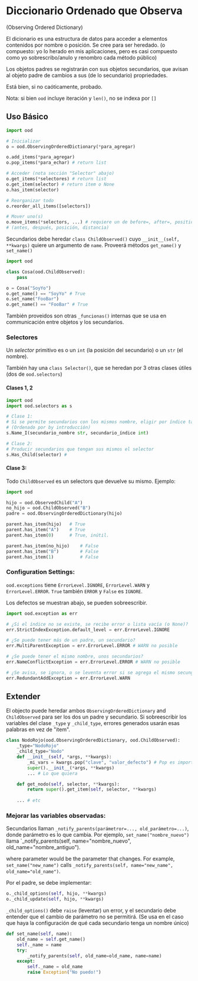 # Diccionario Ordenado que Observa 
(Observing Ordered Dictionary)

El dicionario es una estructura de datos para acceder a elementos contenidos por nombre o posición. Se cree para ser heredado. (o compuesto: yo lo herado en mis aplicaciones, pero es casi compuesto como yo sobrescribo/anulo y renombro cada método público)

Los objetos padres se registrarán con sus objetos secundarios, que avisan al objeto padre de cambios a sus (de lo secundario) propriedades.

Está bien, si no caóticamente, probado.

Nota: si bien `ood` incluye iteración y `len()`, no se indexa por `[]`

## Uso Básico

```python
import ood

# Inicializar
o = ood.ObservingOrderedDictionary(*para_agregar)

o.add_items(*para_agregar)
o.pop_items(*para_echar) # return list

# Acceder (nota sección "Selector" abajo)
o.get_items(*selectores) # return list
o.get_item(selector) # return item o None
o.has_item(selector)

# Reorganizar todo
o.reorder_all_items([selectors])

# Mover uno(s)
o.move_items(*selectors, ...) # requiere un de before=, after=, position=, distance=
# (antes, después, posición, distancia)
```

Secundarios debe heredar `class ChildObserved()` cuyo `__init__(self, **kwargs)` quiere un argumento de `name`. Proveerá métodos `get_name()` y `set_name()`

```python
import ood

class Cosa(ood.ChildObserved):
    pass

o = Cosa("SoyYo")
o.get_name() == "SoyYo" # True
o.set_name("FooBar")
o.get_name() == "FooBar" # True
```
También proveidos son otras  `_funcionas()` internas que se usa en communicación entre objetos y los secundarios.

### Selectores

Un *selector* primitivo es o un `int` (la posición del secundario) o un `str` (el nombre).

También hay una `class Selector()`, que se heredan por 3 otras clases útiles (dos de `ood.selectors`)

#### Clases 1, 2

```python
import ood
import ood.selectors as s

# Clase 1:
# Si se permite secundarios con los mismos nombre, eligir por índice también
# (Ordenado por by introducción)
s.Name_I(secundario_nombre str, secundario_índice int)

# Clase 2:
# Producir secundarios que tengan sus mismos el selector
s.Has_Child(selector) # 
```

#### Clase 3:

Todo `ChildObserved` es un selectors que devuelve su mismo. Ejemplo:
```python
import ood

hijo = ood.ObservedChild("A")
no_hijo = ood.ChildObserved("B")
padre = ood.ObservingOrderedDictionary(hijo)

parent.has_item(hijo)   # True
parent.has_item("A")    # True
parent.has_item(0)      # True, inútil.

parent.has_item(no_hijo)    # False
parent.has_item("B")        # False
parent.has_item(1)          # False
```

### Configuration Settings:

`ood.exceptions` tiene `ErrorLevel.IGNORE`, `ErrorLevel.WARN` y `ErrorLevel.ERROR`. `True` también `ERROR` y `False` es `IGNORE`.

Los defectos se muestran abajo, se pueden sobreescribir.

```python
import ood.exception as err

# ¿Si el índice no se existe, se recibe error o lista vacía (o None)?
err.StrictIndexException.default_level = err.ErrorLevel.IGNORE

# ¿Se puede tener más de un padre, un secundario?
err.MultiParentException = err.ErrorLevel.ERROR # WARN no posible

# ¿Se puede tener el mismo nombre, unos secundarios?
err.NameConflictException = err.ErrorLevel.ERROR # WARN no posible

# ¿Se avisa, se ignora, o se leventa error si se agrega el mismo secungadrio dos veces? 
err.RedundantAddException = err.ErrorLevel.WARN
```


## Extender

El objecto puede heredar ambos `ObservingOrderedDictionary` and `ChildObserved` para ser los dos un padre y secundario. Si sobreescribir los variables del clase `_type` y `_child_type`, errores generados usarán esas palabras en vez de "item".

```python
class NodoRojo(ood.ObservingOrderedDictionary, ood.ChildObserved):
    _type="NodoRojo"
    _child_type="Nodo"
    def __init__(self, *args, **kwargs):
        _mi_vars = kwargs.pop("clave", "valor_defecto") # Pop es importante! No pasen cosas raras!
        super().__init__(*args, **kwargs)
        ... # Lo que quiera

    def get_nodo(self, selector, **kwargs):
        return super().get_item(self, selector, **kwargs)
    
    ... # etc
```

### Mejorar las variables observadas:

Secundarios llaman `_notify_parents(parámetror=..., old_parámetro=...)`, donde parámetro es lo que cambia.
Por ejemplo, `set_name("nombre_nuevo")` llama `_notify_parents(self, name="nombre_nuevo", old_name="nombre_antiguo").

where parameter would be the parameter that changes.
For example, `set_name("new_name")` calls `_notify_parents(self, name="new_name", old_name="old_name")`.

Por el padre, se debe implementar:

```python
o._child_options(self, hijo, **kwargs) 
o._child_update(self, hijo, **kwargs)
```

`_child_options()` debe `raise` (leventar) un error, y el secundario debe entender que el cambio de parámetro no se permitirá. (Se usa en el caso que haya la configuración de qué cada secundario tenga un nombre único) 

```python
def set_name(self, name):
    old_name = self.get_name()
    self._name = name
    try:
        _notify_parents(self, old_name=old_name, name=name)
    except:
        self._name = old_name
        raise Exception("No puedo!")
```

